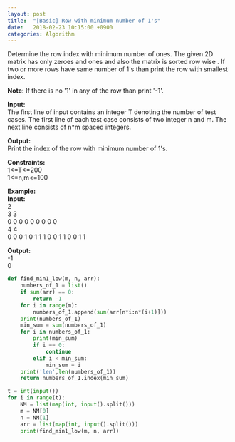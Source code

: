 ```yaml
---
layout: post
title:  "[Basic] Row with minimum number of 1's"
date:   2018-02-23 10:15:00 +0900
categories: Algorithm
---
```


Determine the row index with minimum number of ones. The given 2D matrix has only zeroes and ones and also the matrix is sorted row wise . If two or more rows have same number of 1's than print the row with smallest index.

**Note:** If there is no '1' in any of the row than print '-1'.

**Input:**  
The first line of input contains an integer T denoting the number of test cases. The first line of each test case consists of two integer n and m. The next line consists of n*m spaced integers. 

**Output:**  
Print the index of the row with minimum number of 1's.

**Constraints:**   
1<=T<=200  
1<=n,m<=100  

**Example:**  
**Input:**  
2  
3 3  
0 0 0 0 0 0 0 0 0  
4 4  
0 0 0 1 0 1 1 1 0 0 1 1 0 0 1 1  

**Output:**  
-1  
0  

```python
def find_min1_low(m, n, arr):
    numbers_of_1 = list()
    if sum(arr) == 0:
        return -1
    for i in range(m):
        numbers_of_1.append(sum(arr[n*i:n*(i+1)]))
    print(numbers_of_1)
    min_sum = sum(numbers_of_1)
    for i in numbers_of_1:
        print(min_sum)
        if i == 0:
            continue
        elif i < min_sum:
            min_sum = i
    print('len',len(numbers_of_1))
    return numbers_of_1.index(min_sum)

t = int(input())
for i in range(t):
    NM = list(map(int, input().split()))
    m = NM[0]
    n = NM[1]
    arr = list(map(int, input().split()))
    print(find_min1_low(m, n, arr))
```